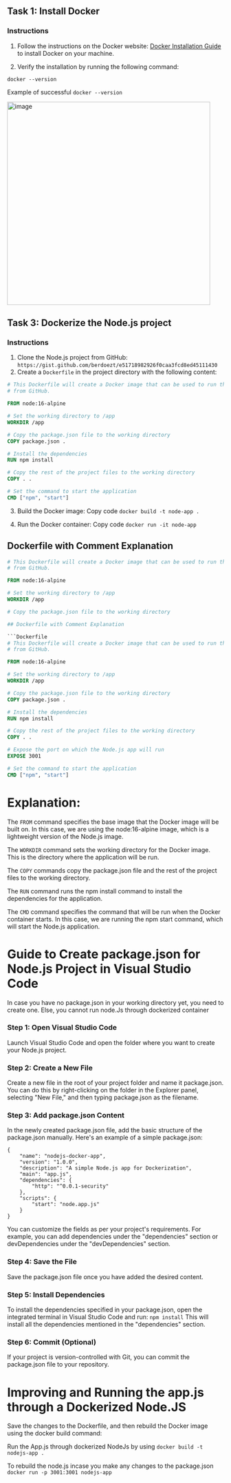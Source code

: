 ## Task 1: Install Docker

### Instructions

1. Follow the instructions on the Docker website: [Docker Installation Guide](https://docs.docker.com/get-started/) to install Docker on your machine.

2. Verify the installation by running the following command:

`docker --version`

Example of successful `docker --version`


<img width="472" alt="image" src="https://github.com/RevoU-FSSE-2/week-6-audiprevio/assets/126348614/44dc76e9-421d-4e4e-8ddb-50400afbac98">


## Task 3: Dockerize the Node.js project

### Instructions

1. Clone the Node.js project from GitHub: `https://gist.github.com/berdoezt/e51718982926f0caa3fcd8ed45111430`
2. Create a `Dockerfile` in the project directory with the following content:

```Dockerfile
# This Dockerfile will create a Docker image that can be used to run the Node.js project
# from GitHub.

FROM node:16-alpine

# Set the working directory to /app
WORKDIR /app

# Copy the package.json file to the working directory
COPY package.json .

# Install the dependencies
RUN npm install

# Copy the rest of the project files to the working directory
COPY . .

# Set the command to start the application
CMD ["npm", "start"]
```

3. Build the Docker image:
Copy code
`docker build -t node-app .`

4. Run the Docker container:
Copy code
`docker run -it node-app`

## Dockerfile with Comment Explanation

```Dockerfile
# This Dockerfile will create a Docker image that can be used to run the Node.js project
# from GitHub.

FROM node:16-alpine

# Set the working directory to /app
WORKDIR /app

# Copy the package.json file to the working directory

## Dockerfile with Comment Explanation

```Dockerfile
# This Dockerfile will create a Docker image that can be used to run the Node.js project
# from GitHub.

FROM node:16-alpine

# Set the working directory to /app
WORKDIR /app

# Copy the package.json file to the working directory
COPY package.json .

# Install the dependencies
RUN npm install

# Copy the rest of the project files to the working directory
COPY . .

# Expose the port on which the Node.js app will run
EXPOSE 3001

# Set the command to start the application
CMD ["npm", "start"]
```

# Explanation:

The `FROM` command specifies the base image that the Docker image will be built on. In this case, we are using the node:16-alpine image, which is a lightweight version of the Node.js image.

The `WORKDIR` command sets the working directory for the Docker image. This is the directory where the application will be run.

The `COPY` commands copy the package.json file and the rest of the project files to the working directory.

The `RUN` command runs the npm install command to install the dependencies for the application.

The `CMD` command specifies the command that will be run when the Docker container starts. In this case, we are running the npm start command, which will start the Node.js application.

# Guide to Create package.json for Node.js Project in Visual Studio Code
In case you have no package.json in your working directory yet, you need to create one. Else, you cannot run node.Js through dockerized container

### Step 1: Open Visual Studio Code
Launch Visual Studio Code and open the folder where you want to create your Node.js project.

### Step 2: Create a New File
Create a new file in the root of your project folder and name it package.json. You can do this by right-clicking on the folder in the Explorer panel, selecting "New File," and then typing package.json as the filename.

### Step 3: Add package.json Content
In the newly created package.json file, add the basic structure of the package.json manually. Here's an example of a simple package.json:
```
{
    "name": "nodejs-docker-app",
    "version": "1.0.0",
    "description": "A simple Node.js app for Dockerization",
    "main": "app.js",
    "dependencies": {
        "http": "^0.0.1-security"
    },
    "scripts": {
        "start": "node.app.js"
    }
}
```

You can customize the fields as per your project's requirements. For example, you can add dependencies under the "dependencies" section or devDependencies under the "devDependencies" section.

### Step 4: Save the File
Save the package.json file once you have added the desired content.

### Step 5: Install Dependencies
To install the dependencies specified in your package.json, open the integrated terminal in Visual Studio Code and run:
`npm install`
This will install all the dependencies mentioned in the "dependencies" section.

### Step 6: Commit (Optional)
If your project is version-controlled with Git, you can commit the package.json file to your repository.


# Improving and Running the app.js through a Dockerized Node.JS
Save the changes to the Dockerfile, and then rebuild the Docker image using the docker build command:

Run the App.js through dockerized NodeJs by using
`docker build -t nodejs-app .`


To rebuild the node.js incase you make any changes to the package.json
`docker run -p 3001:3001 nodejs-app`
